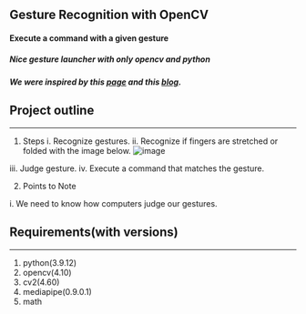 Gesture Recognition with OpenCV
---


#### Execute a command with a given gesture
##### Nice gesture launcher with only opencv and python
##### We were inspired by this [page](https://google.github.io/mediapipe/solutions/solutions.html) and this [blog](https://dojang.io/mod/page/view.php?id=2393).


## Project outline
---
1. Steps
i. Recognize gestures.
ii. Recognize if fingers are stretched or folded with the image below.
![image](https://img1.daumcdn.net/thumb/R1280x0/?scode=mtistory2&fname=https%3A%2F%2Fblog.kakaocdn.net%2Fdn%2FMqB96%2Fbtq9zjXlfM8%2F9X13A9blJonTdaU7DtokJk%2Fimg.png)

iii. Judge gesture.
iv. Execute a command that matches the gesture.

2. Points to Note

i. We need to know how computers judge our gestures.

## Requirements(with versions)
---
1. python(3.9.12)
2. opencv(4.10)
3. cv2(4.60)
4. mediapipe(0.9.0.1)
5. math
